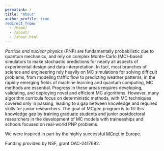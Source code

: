 ```yaml
---
permalink: /
title: "About"
author_profile: true
redirect_from: 
  - /home/
  - /about/
  - /about.html
---
```


*Particle and nuclear physics* (PNP) are fundamentally probabilistic due to quantum mechanics, and rely on complex Monte-Carlo (MC)-based simulators to make stochastic predictions for nearly all aspects of experimental design and data interpretation. In fact, most branches of science and engineering rely heavily on MC simulations for solving difficult problems, from modeling traffic flow to predicting weather patterns; in the rapidly emerging fields of machine learning and quantum computing, MC methods are essential. Progress in these areas requires developing, validating, and deploying novel and efficient MC algorithms. However, many algorithm curricula focus on deterministic methods, with MC techniques covered only in passing, leading to a gap between knowledge and required skills for junior researchers. The goal of MCgen program is to fill this knowledge gap by training graduate students and junior postdoctoral researchers in the development of MC models with traineeships and schools focused on real-world PNP problems.

We were inspired in part by the highly successful [MCnet](https://www.montecarlonet.org) in Europe.

Funding provided by NSF, grant OAC-2417682.
